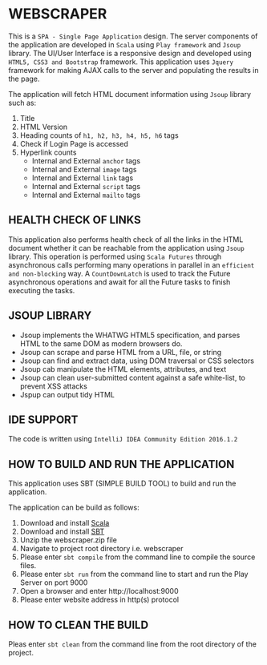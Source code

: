 # WEBSCRAPER

This is a ```SPA - Single Page Application``` design. The server components of the application are developed in ```Scala``` using ```Play framework``` and ```Jsoup``` library. The UI/User Interface is a responsive design and developed using ```HTML5, CSS3 and Bootstrap``` framework. This application uses ``Jquery`` framework for making AJAX calls to the server and populating the results in the page.

The application will fetch HTML document information using ```Jsoup``` library such as:
1.  Title
2.  HTML Version
3.  Heading counts of ```h1, h2, h3, h4, h5, h6``` tags
3.  Check if Login Page is accessed
4.  Hyperlink counts
	- Internal and External ```anchor``` tags
	- Internal and External ```image``` tags
	- Internal and External ```link``` tags
	- Internal and External ```script``` tags
	- Internal and External ```mailto``` tags

## HEALTH CHECK OF LINKS

This application also performs health check of all the links in the HTML document whether it can be reachable from the application using
```Jsoup``` library. This operation is performed using ```Scala Futures``` through asynchronous calls performing many operations in parallel in an ```efficient and non-blocking``` way. A ```CountDownLatch``` is used to track the Future asynchronous operations and await for all the Future tasks to finish executing the tasks.

## JSOUP LIBRARY

- Jsoup implements the WHATWG HTML5 specification, and parses HTML to the same DOM as modern browsers do.
- Jsoup can scrape and parse HTML from a URL, file, or string
- Jsoup can find and extract data, using DOM traversal or CSS selectors
- Jsoup cab manipulate the HTML elements, attributes, and text
- Jsoup can clean user-submitted content against a safe white-list, to prevent XSS attacks
- Jspup can output tidy HTML

## IDE SUPPORT

The code is written using ```IntelliJ IDEA Community Edition 2016.1.2```

## HOW TO BUILD AND RUN THE APPLICATION

This application uses SBT (SIMPLE BUILD TOOL) to build and run the application.

The application can be build as follows:

1.  Download and install [Scala](https://www.scala-lang.org/download/)
2.  Download and install [SBT](http://www.scala-sbt.org/download.html)
3.  Unzip the webscraper.zip file
4.  Navigate to project root directory i.e. webscraper
5.  Please enter ```sbt compile``` from the command line to compile the source files.
6.  Please enter ```sbt run``` from the command line to start and run the Play Server on port 9000
7.  Open a browser and enter http://localhost:9000
8.  Please enter website address in http(s) protocol

## HOW TO CLEAN THE BUILD

Pleas enter ```sbt clean``` from the command line from the root directory of the project.

